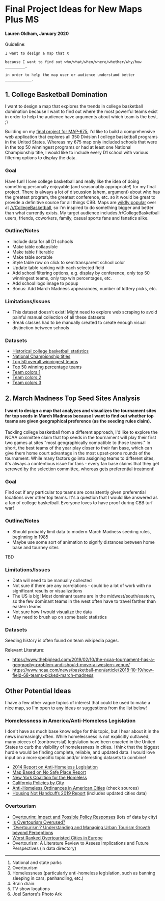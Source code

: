 # Final Project Ideas for New Maps Plus MS
#### Lauren Oldham, January 2020

Guideline:
```
I want to design a map that X

because I want to find out who/what/when/where/whether/why/how _________,

in order to help the map user or audience understand better ____________.
```
## 1. College Basketball Domination
I want to design a map that explores the trends in college basketball domination because I want to find out where the most powerful teams exist in order to help the audience have arguments about which team is the best. ;)
 
Building on my [final project for MAP-675](https://laurenoldham1202.github.io/ncaam-basketball/), I'd like to build a 
comprehensive web application that explores all 350 Division I college basketball programs in the United States. Whereas 
my 675 map only included schools that were in the top 50 winningest programs or had at least one National Championship 
title, I would like to include every D1 school with various filtering options to display the data.

### Goal
Have fun! I love college basketball and really like the idea of doing something personally enjoyable (and seasonably appropriate!) for my final project.
There is always a lot of discussion (ahem, argument) about who has the greatest program, the greatest conference, etc. so it would be great to provide a definitive source for all things CBB.
Maps are [wildly popular](https://www.reddit.com/r/CollegeBasketball/search?q=map&restrict_sr=on) over at [/r/CollegeBasketball](https://www.reddit.com/r/CollegeBasketball/), so I'm inspired to do something bigger and better than what currently exists.
My target audience includes /r/CollegeBasketball users, friends, coworkers, family, casual sports fans and fanatics alike.

### Outline/Notes
* Include data for all D1 schools
* Make table collapsible
* Make table filterable
* Make table sortable
* Style table row on click to semitransparent school color
* Update table ranking with each selected field
* Add school filtering options, e.g. display by conference, only top 50 winningest teams, only top win percentages, etc. 
* Add school logo image to popup
* Bonus: Add March Madness appearances, number of lottery picks, etc.

### Limitations/Issues
* This dataset doesn't exist! Might need to explore web scraping to avoid painful manual collection of all these datasets
* Break classes had to be manually created to create enough visual distinction between schools

### Datasets
* [Historical college basketball statistics](https://www.sports-reference.com/cbb/schools/)
* [National Championship titles](https://en.wikipedia.org/wiki/NCAA_Division_I_Men%27s_Basketball_Tournament)
* [Top 50 overall winningest teams](https://en.wikipedia.org/wiki/List_of_teams_with_the_most_victories_in_NCAA_Division_I_men%27s_college_basketball)
* [Top 50 winning percentage teams](https://en.wikipedia.org/wiki/List_of_teams_with_the_highest_winning_percentage_in_NCAA_Division_I_men%27s_college_basketball)
* [Team colors 1](https://en.wikipedia.org/wiki/Module:College_color)
* [Team colors 2](https://teamcolorcodes.com/ncaa-color-codes/)
* [Team colors 3](https://usteamcolors.com/ncaa-division-1/)

## 2. March Madness Top Seed Sites Analysis
#### I want to design a map that analyzes and visualizes the tournament sites for top seeds in March Madness because I want to find out whether top teams are given geographical preference (as the seeding rules claim).

Tackling college basketball from a different approach, I'd like to explore the NCAA committee claim that top seeds in 
the tournament will play their first two games at sites "most geographically compatible to those teams." 
In short, the best teams of the year play closer to their fan base, which can give them home court advantage in the most 
upset-prone rounds of the tournament. While many factors go into assigning teams to different sites, it's always a 
contentious issue for fans - every fan base claims that they get screwed by the selection committee, whereas <opposing 
team I hate> gets preferential treatment! 

### Goal
Find out if any particular top teams are consistently given preferential locations over other top teams. It's a question
that I would like answered as a fan of college basketball. Everyone loves to have proof during CBB turf war!

### Outline/Notes
* Should probably limit data to modern March Madness seeding rules, beginning in 1985
* Maybe use some sort of animation to signify distances between home base and tourney sites

TBD

### Limitations/Issues
* Data will need to be manually collected
* Not sure if there are any correlations - could be a lot of work with no significant results or visualizations
* The US is big! Most dominant teams are in the midwest/south/eastern, so the few dominant teams in the west often have 
to travel farther than eastern teams
* Not sure how I would visualize the data
* May need to brush up on some basic statistics

### Datasets
Seeding history is often found on team wikipedia pages.

Relevant Literature:
* https://www.thebiglead.com/2019/02/10/the-ncaa-tournament-has-a-geography-problem-and-should-move-a-western-venue/
* https://www.ncaa.com/news/basketball-men/article/2018-10-19/how-field-68-teams-picked-march-madness

## Other Potential Ideas
I have a few other vague topics of interest that could be used to make a nice map, so I'm open to any ideas or suggestions from the list below!

### Homelessness in America/Anti-Homeless Legislation
I don't have as much base knowledge for this topic, but I hear about it in the news increasingly often. 
While homelessness is not explicitly outlawed, many pieces of (controversial) legislation have been enacted in the 
United States to curb the visibility of homelessness in cities. I think that the biggest hurdle would be finding 
complete, reliable, and updated data. I would love input on a more specific topic and/or interesting datasets to combine!

* [2014 Report on Anti-Homeless Legislation](https://nlchp.org/wp-content/uploads/2019/02/No_Safe_Place.pdf)
* [Map Based on No Safe Place Report](https://www.pbs.org/newshour/nation/interactive-map-number-of-u-s-cities-criminalizing-homelessness-doubles)
* [New York Coalition for the Homeless](https://www.coalitionforthehomeless.org/)
* [California Policies by City](http://wraphome.org/wp-content/uploads/2016/06/NVL-Update-2016_Final.pdf)
* [Anti-Homeless Ordinances in American Cities](https://www.researchgate.net/publication/325718729_Anti-Homeless_Ordinances_in_American_Cities) (check sources)
* [Housing Not Handcuffs 2019 Report](http://nlchp.org/wp-content/uploads/2019/12/HOUSING-NOT-HANDCUFFS-2019-FINAL.pdf) (includes updated cities data)

### Overtourism

* [Overtourim: Impact and Possible Policy Responses](https://www.europarl.europa.eu/RegData/etudes/STUD/2018/629184/IPOL_STU(2018)629184_EN.pdf) (lots of data by city)
* [Is Overtourism Overused?](https://www.researchgate.net/publication/329159594_Is_Overtourism_Overused_Understanding_the_Impact_of_Tourism_in_a_City_Context)
* [‘Overtourism’? Understanding and Managing Urban Tourism Growth beyond Perceptions](https://www.e-unwto.org/doi/pdf/10.18111/9789284420070)
* [Worst Ranked Overtouristed Cities in Europe](https://www.statista.com/statistics/778687/overtourism-worst-european-cities/)
* Overtourism: A Literature Review to Assess Implications and Future Perspectives (in data directory)

---
1. National and state parks
2. Overtourism
3. Homelessness (particularly anti-homeless legislation, such as banning sleeping in cars, panhandling, etc.)
4. Brain drain
5. TV show locations
6. Joel Sartore's Photo Ark

